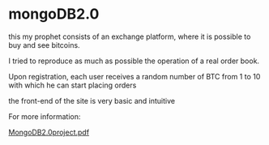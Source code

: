 # mongoDB2.0

this my prophet consists of an exchange platform, where it is possible to buy and see bitcoins.

I tried to reproduce as much as possible the operation of a real order book.

Upon registration, each user receives a random number of BTC from 1 to 10 with which he can start placing orders

the front-end of the site is very basic and intuitive

For more information:

[MongoDB2.0project.pdf](https://github.com/Ciriosss/mongoDB2.0/files/6228154/MongoDB2.0project.pdf)
